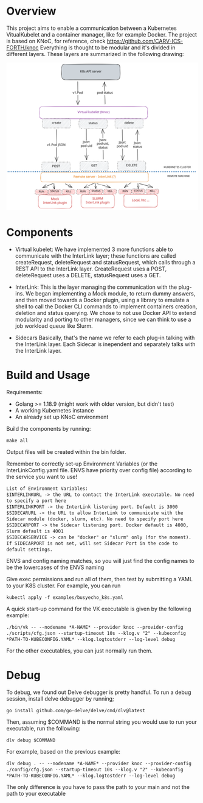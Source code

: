 # Overview
This project aims to enable a communication between a Kubernetes VitualKubelet and a container manager, like for example Docker.
The project is based on KNoC, for reference, check https://github.com/CARV-ICS-FORTH/knoc
Everything is thought to be modular and it's divided in different layers. These layers are summarized in the following drawing:

![drawing](imgs/interLink%20schematic.svg "InterLink schematic")

# Components
- Virtual kubelet:
We have implemented 3 more functions able to communicate with the InterLink layer; these functions are called createRequest, deleteRequest and statusRequest, which calls through a REST API to the InterLink layer. CreateRequest uses a POST, deleteRequest uses a DELETE, statusRequest uses a GET.

- InterLink:
This is the layer managing the communication with the plug-ins. We began implementing a Mock module, to return dummy answers, and then moved towards a Docker plugin, using a library to emulate a shell to call the Docker CLI commands to implement containers creation, deletion and status querying. We chose to not use Docker API to extend modularity and porting to other managers, since we can think to use a job workload queue like Slurm.

- Sidecars
Basically, that's the name we refer to each plug-in talking with the InterLink layer. Each Sidecar is inependent and separately talks with the InterLink layer.

# Build and Usage
Requirements: 
- Golang >= 1.18.9 (might work with older version, but didn't test)
- A working Kubernetes instance
- An already set up KNoC environment

Build the components by running:
```
make all
```
Output files will be created within the bin folder.

Remember to correctly set-up Environment Variables (or the InterLinkConfig.yaml file. ENVS have priority over config file) according to the service you want to use!

```
List of Environment Variables:
$INTERLINKURL -> the URL to contact the InterLink executable. No need to specify a port here
$INTERLINKPORT -> the InterLink listening port. Default is 3000
$SIDECARURL -> the URL to allow InterLink to communicate with the Sidecar module (docker, slurm, etc). No need to specify port here
$SIDECARPORT -> the Sidecar listening port. Docker default is 4000, Slurm default is 4001
$SIDECARSERVICE -> can be "docker" or "slurm" only (for the moment). If SIDECARPORT is not set, will set Sidecar Port in the code to default settings.
```

ENVS and config naming matches, so you will just find the config names to be the lowercases of the ENVS naming

Give exec permissions and run all of them, then test by submitting a YAML to your K8S cluster. For example, you can run
```
kubectl apply -f examples/busyecho_k8s.yaml
```

A quick start-up command for the VK executable is given by the following example:
```
./bin/vk -- --nodename *A-NAME* --provider knoc --provider-config ./scripts/cfg.json --startup-timeout 10s --klog.v "2" --kubeconfig *PATH-TO-KUBECONFIG.YAML* --klog.logtostderr --log-level debug
```

For the other executables, you can just normally run them.

# Debug
To debug, we found out Delve debugger is pretty handful. To run a debug session, install delve debugger by running;
```
go install github.com/go-delve/delve/cmd/dlv@latest
```

Then, assuming $COMMAND is the normal string you would use to run your executable, run the following:
```
dlv debug $COMMAND
```

For example, based on the previous example:
```
dlv debug . -- --nodename *A-NAME* --provider knoc --provider-config ./config/cfg.json --startup-timeout 10s --klog.v "2" --kubeconfig *PATH-TO-KUBECONFIG.YAML* --klog.logtostderr --log-level debug
```

The only difference is you have to pass the path to your main and not the path to your executable